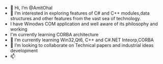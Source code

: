 - 👋 Hi, I’m @AmitOhal
- 👀 I’m interested in exploring features of C# and C++ modules,data structures and other features from the vast sea of technology.
- I have Winodws COM application and well aware of its philosophy and working
- I'm currently learning CORBA architecture
- 🌱 I’m currently learning Win32,Qt6, C++ and C#.NET Inteorp,CORBA
- 💞️ I’m looking to collaborate on Technical papers and industrial ideas development
- 📫

<!---
Amit Ohal is a ✨ special ✨ repository because its `README.md` (this file) appears on your GitHub profile.
You can click the Preview link to take a look at your changes.
--->
